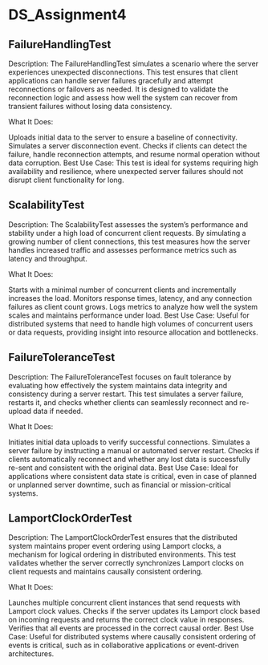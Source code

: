# DS_Assignment4

## FailureHandlingTest
Description:
The FailureHandlingTest simulates a scenario where the server experiences unexpected disconnections. This test ensures that client applications can handle server failures gracefully and attempt reconnections or failovers as needed. It is designed to validate the reconnection logic and assess how well the system can recover from transient failures without losing data consistency.

What It Does:

Uploads initial data to the server to ensure a baseline of connectivity.
Simulates a server disconnection event.
Checks if clients can detect the failure, handle reconnection attempts, and resume normal operation without data corruption.
Best Use Case:
This test is ideal for systems requiring high availability and resilience, where unexpected server failures should not disrupt client functionality for long.

## ScalabilityTest
Description:
The ScalabilityTest assesses the system’s performance and stability under a high load of concurrent client requests. By simulating a growing number of client connections, this test measures how the server handles increased traffic and assesses performance metrics such as latency and throughput.

What It Does:

Starts with a minimal number of concurrent clients and incrementally increases the load.
Monitors response times, latency, and any connection failures as client count grows.
Logs metrics to analyze how well the system scales and maintains performance under load.
Best Use Case:
Useful for distributed systems that need to handle high volumes of concurrent users or data requests, providing insight into resource allocation and bottlenecks.

## FailureToleranceTest
Description:
The FailureToleranceTest focuses on fault tolerance by evaluating how effectively the system maintains data integrity and consistency during a server restart. This test simulates a server failure, restarts it, and checks whether clients can seamlessly reconnect and re-upload data if needed.

What It Does:

Initiates initial data uploads to verify successful connections.
Simulates a server failure by instructing a manual or automated server restart.
Checks if clients automatically reconnect and whether any lost data is successfully re-sent and consistent with the original data.
Best Use Case:
Ideal for applications where consistent data state is critical, even in case of planned or unplanned server downtime, such as financial or mission-critical systems.

## LamportClockOrderTest
Description:
The LamportClockOrderTest ensures that the distributed system maintains proper event ordering using Lamport clocks, a mechanism for logical ordering in distributed environments. This test validates whether the server correctly synchronizes Lamport clocks on client requests and maintains causally consistent ordering.

What It Does:

Launches multiple concurrent client instances that send requests with Lamport clock values.
Checks if the server updates its Lamport clock based on incoming requests and returns the correct clock value in responses.
Verifies that all events are processed in the correct causal order.
Best Use Case:
Useful for distributed systems where causally consistent ordering of events is critical, such as in collaborative applications or event-driven architectures.

